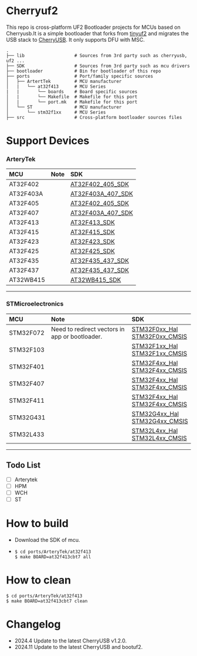# Cherryuf2
This repo is cross-platform UF2 Bootloader projects for MCUs based on Cherryusb.It is a simple bootloader that forks from [tinyuf2](https://github.com/adafruit/tinyuf2) and migrates the USB stack to [CherryUSB](https://github.com/sakumisu/CherryUSB).
It only supports DFU with MSC.
```
.
├── lib                   # Sources from 3rd party such as cherryusb, uf2 ...
├── SDK                   # Sources from 3rd party such as mcu drivers
├── bootloader            # Bin for bootloader of this repo
├── ports                 # Port/family specific sources
│   ├── ArtertTek         # MCU manufacturer
│   |   └── at32f413      # MCU Series
|   |       └── boards    # Board specific sources
│   |       └── Makefile  # Makefile for this port  
│   |       └── port.mk   # Makefile for this port         
│   └── ST                # MCU manufacturer
│       └── stm32f1xx     # MCU Series
├── src                   # Cross-platform bootloader sources files
```

# Support Devices
### ArteryTek 
| MCU       | Note | SDK                                                                                  |
| :-------- | :--- | :----------------------------------------------------------------------------------- |
| AT32F402  |      | [AT32F402_405_SDK](https://github.com/ArteryTek/AT32F402_405_Firmware_Library.git)   |
| AT32F403A |      | [AT32F403A_407_SDK](https://github.com/ArteryTek/AT32F403A_407_Firmware_Library.git) |
| AT32F405  |      | [AT32F402_405_SDK](https://github.com/ArteryTek/AT32F402_405_Firmware_Library.git)   |
| AT32F407  |      | [AT32F403A_407_SDK](https://github.com/ArteryTek/AT32F403A_407_Firmware_Library.git) |
| AT32F413  |      | [AT32F413_SDK](https://github.com/ArteryTek/AT32F413_Firmware_Library.git)           |
| AT32F415  |      | [AT32F415_SDK](https://github.com/ArteryTek/AT32F415_Firmware_Library.git)           |
| AT32F423  |      | [AT32F423_SDK](https://github.com/ArteryTek/AT32F423_Firmware_Library.git)           |
| AT32F425  |      | [AT32F425_SDK](https://github.com/ArteryTek/AT32F425_Firmware_Library.git)           |
| AT32F435  |      | [AT32F435_437_SDK](https://github.com/ArteryTek/AT32F435_437_Firmware_Library.git)   |
| AT32F437  |      | [AT32F435_437_SDK](https://github.com/ArteryTek/AT32F435_437_Firmware_Library.git)   |
| AT32WB415 |      | [AT32WB415_SDK](https://github.com/ArteryTek/AT32WB415_Firmware_Library.git)         |
---
### STMicroelectronics
| MCU       | Note                                           | SDK                                                                                                                                                               |
| :-------- | :--------------------------------------------- | :---------------------------------------------------------------------------------------------------------------------------------------------------------------- |
| STM32F072 | Need to redirect vectors in app or bootloader. | [STM32F0xx_Hal](https://github.com/STMicroelectronics/stm32f0xx_hal_driver.git) <br> [STM32F0xx_CMSIS](https://github.com/STMicroelectronics/cmsis_device_f0.git) |
| STM32F103 |                                                | [STM32F1xx_Hal](https://github.com/STMicroelectronics/stm32f1xx_hal_driver.git) <br> [STM32F1xx_CMSIS](https://github.com/STMicroelectronics/cmsis_device_f1.git) |
|STM32F401 |                                                                             | [STM32F4xx_Hal](https://github.com/STMicroelectronics/stm32f4xx_hal_driver.git) <br> [STM32F4xx_CMSIS](https://github.com/STMicroelectronics/cmsis_device_f4.git) 
|STM32F407 |                                                                             | [STM32F4xx_Hal](https://github.com/STMicroelectronics/stm32f4xx_hal_driver.git) <br> [STM32F4xx_CMSIS](https://github.com/STMicroelectronics/cmsis_device_f4.git) 
|STM32F411 |                                                                             | [STM32F4xx_Hal](https://github.com/STMicroelectronics/stm32f4xx_hal_driver.git) <br> [STM32F4xx_CMSIS](https://github.com/STMicroelectronics/cmsis_device_f4.git) 
|STM32G431 |                                                                             | [STM32G4xx_Hal](https://github.com/STMicroelectronics/stm32g4xx_hal_driver.git) <br> [STM32G4xx_CMSIS](https://github.com/STMicroelectronics/cmsis_device_g4.git) 
|STM32L433 |                                                                             | [STM32L4xx_Hal](https://github.com/STMicroelectronics/stm32l4xx_hal_driver.git) <br> [STM32L4xx_CMSIS](https://github.com/STMicroelectronics/cmsis_device_l4.git) 


---
## Todo List
- [ ] Arterytek
- [ ] HPM
- [ ] WCH
- [ ] ST

# How to build
- Download the SDK of mcu.
- 
    ```
    $ cd ports/ArteryTek/at32f413
    $ make BOARD=at32f413cbt7 all
    ```

# How to clean
```
$ cd ports/ArteryTek/at32f413
$ make BOARD=at32f413cbt7 clean
```

# Changelog
- 2024.4 Update to the latest CherryUSB v1.2.0.
- 2024.11 Update to the latest CherryUSB and bootuf2.
